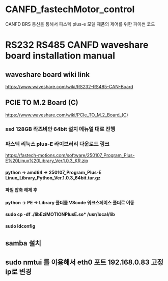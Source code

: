 # CANFD_fastechMotor_control
CANFD BRS 통신을 통해서 파스텍 plus-e 모델 제품의 제어를 위한 파이썬 코드

# RS232 RS485 CANFD waveshare board installation manual

## waveshare board wiki link
https://www.waveshare.com/wiki/RS232-RS485-CAN-Board

## PCIE TO M.2 Board (C)
https://www.waveshare.com/wiki/PCIe_TO_M.2_Board_(C)

### ssd 128GB 라즈비안 64bit 설치 메뉴얼 대로 진행

### 파스텍 리눅스 plus-E 라이브러리 다운로드 링크
https://fastech-motions.com/software/250107_Program_Plus-E%20Linux%20Library_Ver.1.0.3_KR.zip

#### python -> amd64 -> 250107_Program_Plus-E Linux_Library_Python_Ver.1.0.3_64bit.tar.gz
#### 파일 압축 해제 후 
#### python -> PE -> Library 폴더를 VScode 워크스페이스 폴더로 이동

#### sudo cp -df ./libEziMOTIONPlusE.so* /usr/local/lib
#### sudo ldconfig





## samba 설치 
## sudo nmtui 를 이용해서 eth0 포트 192.168.0.83 고정 ip로 변경